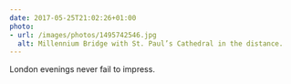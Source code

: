 ```yaml
---
date: 2017-05-25T21:02:26+01:00
photo:
- url: /images/photos/1495742546.jpg
  alt: Millennium Bridge with St. Paul’s Cathedral in the distance.
---
```

London evenings never fail to impress.
